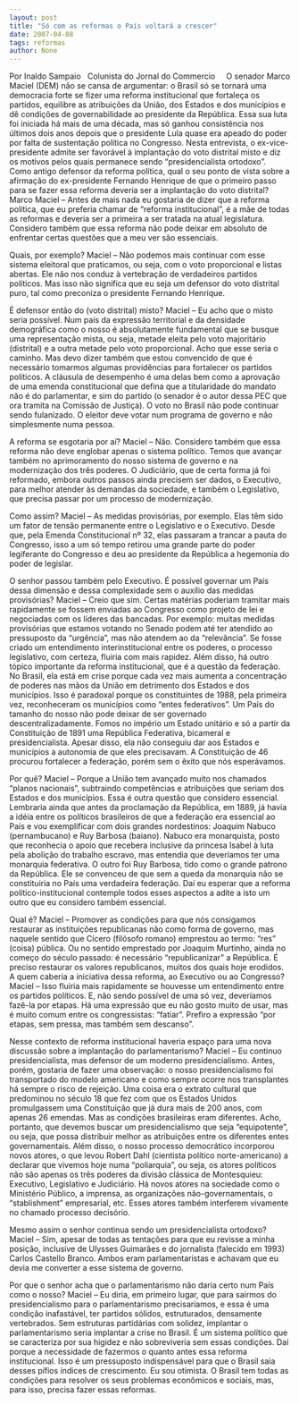 ```yaml
---
layout: post
title: "Só com as reformas o País voltará a crescer"
date: 2007-04-08
tags: reformas
author: None
---
```


Por Inaldo Sampaio
&nbsp;
Colunista do Jornal do Commercio
&nbsp;
&nbsp;
O senador Marco Maciel (DEM) não se cansa de argumentar: o Brasil só se tornará uma democracia forte se fizer uma reforma institucional que fortaleça os partidos, equilibre as atribuições da União, dos Estados e dos municípios e dê condições de governabilidade ao presidente da República. Essa sua luta foi iniciada há mais de uma década, mas só ganhou consistência nos últimos dois anos depois que o presidente Lula quase era apeado do poder por falta de sustentação política no Congresso. Nesta entrevista, o ex-vice-presidente admite ser favorável à implantação do voto distrital misto e diz os motivos pelos quais permanece sendo “presidencialista ortodoxo”. 
&nbsp;
Como antigo defensor da reforma política, qual o seu ponto de vista sobre a afirmação do ex-presidente Fernando Henrique de que o primeiro passo para se fazer essa reforma deveria ser a implantação do voto distrital? 
Marco Maciel&nbsp;– Antes de mais nada eu gostaria de dizer que a reforma política, que eu preferia chamar de “reforma institucional”, é a mãe de todas as reformas e deveria ser a primeira a ser tratada na atual legislatura. Considero também que essa reforma não pode deixar em absoluto de enfrentar certas questões que a meu ver são essenciais. 

Quais, por exemplo? 
Maciel&nbsp;– Não podemos mais continuar com esse sistema eleitoral que praticamos, ou seja, com o voto proporcional e listas abertas. Ele não nos conduz à vertebração de verdadeiros partidos políticos. Mas isso não significa que eu seja um defensor do voto distrital puro, tal como preconiza o presidente Fernando Henrique. 

É defensor então do (voto distrital) misto? 
Maciel&nbsp;– Eu acho que o misto seria possível. Num país da expressão territorial e da densidade demográfica como o nosso é absolutamente fundamental que se busque uma representação mista, ou seja, metade eleita pelo voto majoritário (distrital) e a outra metade pelo voto proporcional. Acho que esse seria o caminho. Mas devo dizer também que estou convencido de que é necessário tomarmos algumas providências para fortalecer os partidos políticos. A cláusula de desempenho é uma delas bem como a aprovação de uma emenda constitucional que defina que a titularidade do mandato não é do parlamentar, e sim do partido (o senador é o autor dessa PEC que ora tramita na Comissão de Justiça). O voto no Brasil não pode continuar sendo fulanizado. O eleitor deve votar num programa de governo e não simplesmente numa pessoa. 

A reforma se esgotaria por aí? 
Maciel – Não. Considero também que essa reforma não deve englobar apenas o sistema político. Temos que avançar também no aprimoramento do nosso sistema de governo e na modernização dos três poderes. O Judiciário, que de certa forma já foi reformado, embora outros passos ainda precisem ser dados, o Executivo, para melhor atender às demandas da sociedade, e também o Legislativo, que precisa passar por um processo de modernização. 

Como assim? 
Maciel&nbsp;– As medidas provisórias, por exemplo. Elas têm sido um fator de tensão permanente entre o Legislativo e o Executivo. Desde que, pela Emenda Constitucional nº 32, elas passaram a trancar a pauta do Congresso, isso a um só tempo retirou uma grande parte do poder legiferante do Congresso e deu ao presidente da República a hegemonia do poder de legislar. 

O senhor passou também pelo Executivo. É possível governar um País dessa dimensão e dessa complexidade sem o auxílio das medidas provisórias? 
Maciel&nbsp;– Creio que sim. Certas matérias poderiam tramitar mais rapidamente se fossem enviadas ao Congresso como projeto de lei e negociadas com os líderes das bancadas. Por exemplo: muitas medidas provisórias que estamos votando no Senado podem até ter atendido ao pressuposto da “urgência”, mas não atendem ao da “relevância”. Se fosse criado um entendimento interinstitucional entre os poderes, o processo legislativo, com certeza, fluiria com mais rapidez. Além disso, há outro tópico importante da reforma institucional, que é a questão da federação. No Brasil, ela está em crise porque cada vez mais aumenta a concentração de poderes nas mãos da União em detrimento dos Estados e dos municípios. Isso é paradoxal porque os constituintes de 1988, pela primeira vez, reconheceram os municípios como “entes federativos”. Um País do tamanho do nosso não pode deixar de ser governado descentralizadamente. Fomos no império um Estado unitário e só a partir da Constituição de 1891 uma República Federativa, bicameral e presidencialista. Apesar disso, ela não conseguiu dar aos Estados e municípios a autonomia de que eles precisavam. A Constituição de 46 procurou fortalecer a federação, porém sem o êxito que nós esperávamos. 

Por quê? 
Maciel&nbsp;– Porque a União tem avançado muito nos chamados “planos nacionais”, subtraindo competências e atribuições que seriam dos Estados e dos municípios. Essa é outra questão que considero essencial. Lembraria ainda que antes da proclamação da República, em 1889, já havia a idéia entre os políticos brasileiros de que a federação era essencial ao País e vou exemplificar com dois grandes nordestinos: Joaquim Nabuco (pernambucano) e Ruy Barbosa (baiano). Nabuco era monarquista, posto que reconhecia o apoio que recebera inclusive da princesa Isabel à luta pela abolição do trabalho escravo, mas entendia que deveríamos ter uma monarquia federativa. O outro foi Ruy Barbosa, tido como o grande patrono da República. Ele se convenceu de que sem a queda da monarquia não se constituiria no País uma verdadeira federação. Daí eu esperar que a reforma político-institucional contemple todos esses aspectos a adite a isto um outro que eu considero também essencial. 

Qual é? 
Maciel – Promover as condições para que nós consigamos restaurar as instituições republicanas não como forma de governo, mas naquele sentido que Cícero (filósofo romano) emprestou ao termo: “res” (coisa) pública. Ou no sentido emprestado por Joaquim Murtinho, ainda no começo do século passado: é necessário “republicanizar” a República. É preciso restaurar os valores republicanos, muitos dos quais hoje erodidos. 
A quem caberia a iniciativa dessa reforma, ao Executivo ou ao Congresso? 
Maciel – Isso fluiria mais rapidamente se houvesse um entendimento entre os partidos políticos. E, não sendo possível de uma só vez, deveríamos fazê-la por etapas. Há uma expressão que eu não gosto muito de usar, mas é muito comum entre os congressistas: “fatiar”. Prefiro a expressão “por etapas, sem pressa, mas também sem descanso”. 

Nesse contexto de reforma institucional haveria espaço para uma nova discussão sobre a implantação do parlamentarismo? 
Maciel&nbsp;– Eu continuo presidencialista, mas defensor de um moderno presidencialismo. Antes, porém, gostaria de fazer uma observação: o nosso presidencialismo foi transportado do modelo americano e como sempre ocorre nos transplantes há sempre o risco de rejeição. Uma coisa era o extrato cultural que predominou no século 18 que fez com que os Estados Unidos promulgassem uma Constituição que já dura mais de 200 anos, com apenas 26 emendas. Mas as condições brasileiras eram diferentes. Acho, portanto, que devemos buscar um presidencialismo que seja “equipotente”, ou seja, que possa distribuir melhor as atribuições entre os diferentes entes governamentais. Além disso, o nosso processo democrático incorporou novos atores, o que levou Robert Dahl (cientista político norte-americano) a declarar que vivemos hoje numa “poliarquia”, ou seja, os atores políticos não são apenas os três poderes da divisão clássica de Montesquieu: Executivo, Legislativo e Judiciário. Há novos atores na sociedade como o Ministério Público, a imprensa, as organizações não-governamentais, o “stablishment” empresarial, etc. Esses atores também interferem vivamente no chamado processo decisório. 

Mesmo assim o senhor continua sendo um presidencialista ortodoxo? 
Maciel – Sim, apesar de todas as tentações para que eu revisse a minha posição, inclusive de Ulysses Guimarães e do jornalista (falecido em 1993) Carlos Castello Branco. Ambos eram parlamentaristas e achavam que eu devia me converter a esse sistema de governo. 

Por que o senhor acha que o parlamentarismo não daria certo num País como o nosso? 
Maciel&nbsp;– Eu diria, em primeiro lugar, que para sairmos do presidencialismo para o parlamentarismo precisaríamos, e essa é uma condição inafastável, ter partidos sólidos, estruturados, densamente vertebrados. Sem estruturas partidárias com solidez, implantar o parlamentarismo seria implantar a crise no Brasil. É um sistema político que se caracteriza por sua higidez e não sobreviveria sem essas condições. Daí porque a necessidade de fazermos o quanto antes essa reforma institucional. Isso é um pressuposto indispensável para que o Brasil saia desses pífios índices de crescimento. Eu sou otimista. O Brasil tem todas as condições para resolver os seus problemas econômicos e sociais, mas, para isso, precisa fazer essas reformas. 